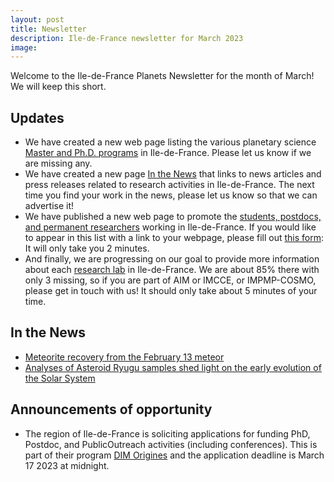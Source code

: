 ```yaml
---
layout: post
title: Newsletter
description: Ile-de-France newsletter for March 2023
image:
---
```

Welcome to the Ile-de-France Planets Newsletter for the month of March! We will keep this short.

## Updates
* We have created a new web page listing the various planetary science [Master and Ph.D. programs](https://www.ile-de-france-planets.fr/study.html) in Ile-de-France. Please let us know if we are missing any.
* We have created a new page [In the News](https://www.ile-de-france-planets.fr/in-the-news.html) that links to news articles and press releases related to research activities in Ile-de-France. The next time you find your work in the news, please let us know so that we can advertise it!
* We have published a new web page to promote the [students, postdocs, and permanent researchers](https://www.ile-de-france-planets.fr/people.html) working in Ile-de-France. If you would like to appear in this list with a link to your webpage, please fill out [this form](https://framaforms.org/ile-de-france-planetary-scientists-1672918633): It will only take you 2 minutes.
* And finally, we are progressing on our goal to provide more information about each [research lab](https://www.ile-de-france-planets.fr/research-labs.html) in Ile-de-France. We are about 85% there with only 3 missing, so if you are part of AIM or IMCCE, or IMPMP-COSMO, please get in touch with us! It should only take about 5 minutes of your time.

## In the News
* [Meteorite recovery from the February 13 meteor](http://impmc.sorbonne-universite.fr/fr/revue-de-presse/revue-de-presse-2023/une-meteorite-normande-issue-de-2023cx1-retrouvee-vigie-ciel-fripon-15-fevrier-2023.html)
* [Analyses of Asteroid Ryugu samples shed light on the early evolution of the Solar System](https://www.ias.u-psud.fr/en/content/analyses-asteroid-ryugu-samples-micromega-shade-light-early-evolution-solar-system)

## Announcements of opportunity
* The region of Ile-de-France is soliciting applications for funding PhD, Postdoc, and PublicOutreach activities (including conferences). This is part of their program [DIM Origines](http://www.dim-origines.fr/spip.php?article367) and the application deadline is March 17 2023 at midnight.
